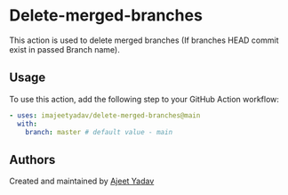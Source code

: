 # Delete-merged-branches
This action is used to delete merged branches (If branches HEAD commit exist in passed Branch name). 

## Usage
To use this action, add the following step to your GitHub Action workflow:
```yaml
- uses: imajeetyadav/delete-merged-branches@main
  with:
    branch: master # default value - main
```

## Authors

Created and maintained by [Ajeet Yadav](https://github.com/imAjeetYadav)
